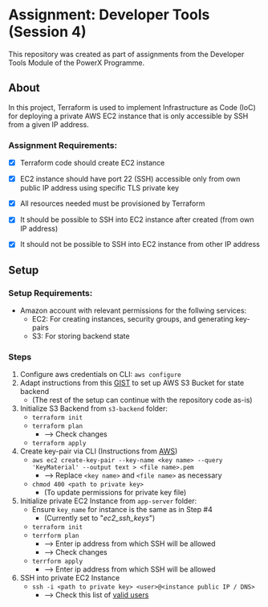 # Assignment: Developer Tools (Session 4)

This repository was created as part of assignments from the Developer Tools Module of the PowerX Programme.


## About

In this project, Terraform is used to implement Infrastructure as Code (IoC) for deploying a private AWS EC2 instance that is only accessible by SSH from a given IP address.

### Assignment Requirements:
- [X] Terraform code should create EC2 instance
- [X] EC2 instance should have port 22 (SSH) accessible only from own public IP address using specific TLS private key
- [X] All resources needed must be provisioned by Terraform
- [X] It should be possible to SSH into EC2 instance after created (from own IP address)
- [X] It should not be possible to SSH into EC2 instance from other IP address


## Setup

### Setup Requirements:

- Amazon account with relevant permissions for the follwing services:
  - EC2: For creating instances, security groups, and generating key-pairs
  - S3: For storing backend state

### Steps

1. Configure aws credentials on CLI: `aws configure`
2. Adapt instructions from this [GIST](https://gist.github.com/uLan08/00231ab7288663842348aae5598f89c9) to set up AWS S3 Bucket for state backend
    - (The rest of the setup can continue with the repository code as-is)
3. Initialize S3 Backend from `s3-backend` folder: 
    - `terraform init`
    - `terraform plan`
      - --> Check changes
    - `terraform apply`
4. Create key-pair via CLI (Instructions from [AWS](https://docs.aws.amazon.com/cli/latest/userguide/cli-services-ec2-keypairs.html))
    - `aws ec2 create-key-pair --key-name <key name> --query 'KeyMaterial' --output text > <file name>.pem`
      - --> Replace `<key name>` and `<file name>` as necessary
    - `chmod 400 <path to private key>`
      - (To update permissions for private key file)
5. Initialize private EC2 Instance from `app-server` folder:
    - Ensure `key_name` for instance is the same as in Step #4
      - (Currently set to "*ec2_ssh_keys*")
    - `terraform init`
    - `terrform plan`
      - --> Enter ip address from which SSH will be allowed
      - --> Check changes
    - `terrform apply`
      - --> Enter ip address from which SSH will be allowed
6. SSH into private EC2 Instance
    - `ssh -i <path to private key> <user>@<instance public IP / DNS>`
      - --> Check this list of [valid users](https://docs.aws.amazon.com/AWSEC2/latest/UserGuide/TroubleshootingInstancesConnecting.html#TroubleshootingInstancesConnectingPuTTY)
